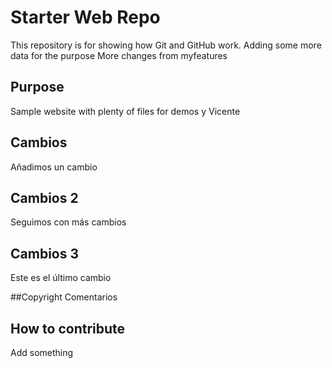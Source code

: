 # Starter Web Repo

This repository is for showing how Git and GitHub work.
Adding some more data for the purpose
More changes from myfeatures

## Purpose

Sample website with plenty of files for demos y Vicente

## Cambios
Añadimos un cambio

## Cambios 2
Seguimos con más cambios

## Cambios 3
Este es el último cambio


##Copyright
Comentarios

## How to contribute
Add something